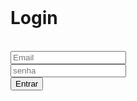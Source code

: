 <!DOCTYPE html>
<html lang="pt-br">
<head>
    <title>pagina de login</title>
    <style>
body{
    background-color: antiquewhite;
    font-family: 'Lucida Sans', 'Lucida Sans Regular', 'Lucida Grande', 'Lucida Sans Unicode', Geneva, Verdana, sans-serif;
    display: flex;
    justify-content: center;
    align-items: center;
    height: 55vh;
    margin: 0%;

    .container{
        background: white;
        padding: 10px;
        border-radius: 10px;
        box-shadow: 0 0 20px #af0808 ;
        
    }
}
    </style>
</head>
<body>
    <div class="container">
        <h1>Login</h1>
       <br><input type="text"placeholder="Email">
       <br> <input type="password"placeholder="senha">
        <br> <button>Entrar</button>
    </div>
</body>
</html>
